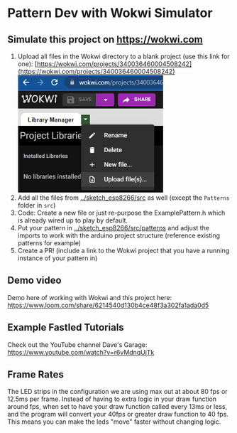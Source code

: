 # Pattern Dev with Wokwi Simulator 
## Simulate this project on https://wokwi.com
1. Upload all files in the Wokwi directory to a blank project (use this link for one):
[https://wokwi.com/projects/340036460004508242](https://wokwi.com/projects/340036460004508242)
![uploadExample](../readmeAssets/wokwiUpload.png)
2. Add all the files from [../sketch_esp8266/src](../sketch_esp8266/src) as well (except the `Patterns` folder in `src`)
3. Code: Create a new file or just re-purpose the ExamplePattern.h which is already wired up to play by default.
4. Put your pattern in [../sketch_esp8266/src/patterns](../sketch_esp8266/src/patterns) and adjust the imports to work with the arduino project structure (reference existing patterns for example) 
5. Create a PR! (include a link to the Wokwi project that you have a running instance of your pattern in)



## Demo video

Demo here of working with Wokwi and this project here: https://www.loom.com/share/6214540d130b4ce48f3a302fa1ada0d5

## Example Fastled Tutorials

Check out the YouTube channel Dave's Garage: https://www.youtube.com/watch?v=r6vMdnqUjTk

## Frame Rates

The LED strips in the configuration we are using max out at about 80 fps or 12.5ms per frame. Instead of having to extra logic in your draw function around fps, when set to have your draw function called every 13ms or less, and the program will convert your 40fps or greater draw function to 40 fps. This means you can make the leds "move" faster without changing logic. 
